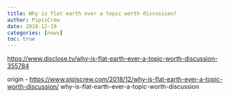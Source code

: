 ```yaml
---
title: Why is flat earth ever a topic worth discussion?
author: PipisCrew
date: 2018-12-19
categories: [news]
toc: true
---
```


https://www.disclose.tv/why-is-flat-earth-ever-a-topic-worth-discussion-355784

origin - https://www.pipiscrew.com/2018/12/why-is-flat-earth-ever-a-topic-worth-discussion/ why-is-flat-earth-ever-a-topic-worth-discussion